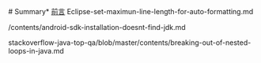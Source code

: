 \# Summary* [前言](README.md)
Eclipse-set-maximun-line-length-for-auto-formatting.md

/contents/android-sdk-installation-doesnt-find-jdk.md

stackoverflow-java-top-qa/blob/master/contents/breaking-out-of-nested-loops-in-java.md
